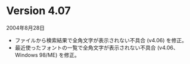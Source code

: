 # Version 4.07

2004年8月28日

- ファイルから検索結果で全角文字が表示されない不具合 (v4.06) を修正。
- 最近使ったフォントの一覧で全角文字が表示されない不具合 (v4.06、Windows 98/ME) を修正。
